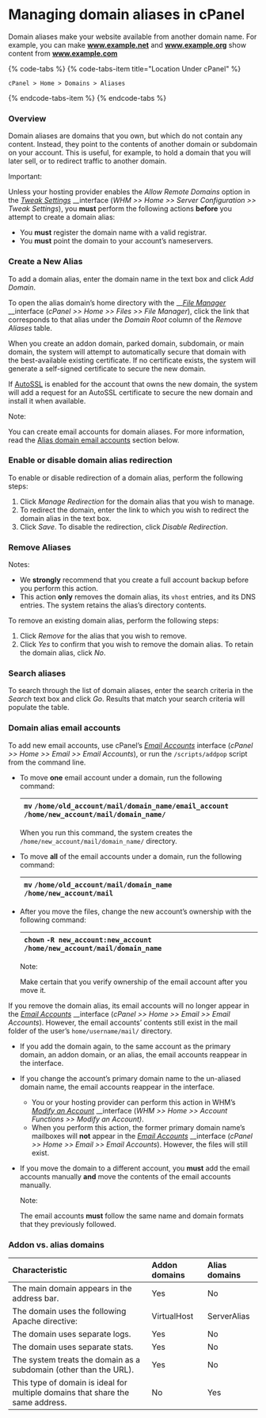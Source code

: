 # Managing domain aliases in cPanel

Domain aliases make your website available from another domain name. For example, you can make **www.example.net** and **www.example.org** show content from **www.example.com**

{% code-tabs %}
{% code-tabs-item title="Location Under cPanel" %}
```text
cPanel > Home > Domains > Aliases
```
{% endcode-tabs-item %}
{% endcode-tabs %}

### Overview <a id="Aliases-Overview"></a>

Domain aliases are domains that you own, but which do not contain any content. Instead, they point to the contents of another domain or subdomain on your account. This is useful, for example, to hold a domain that you will later sell, or to redirect traffic to another domain.

Important:

Unless your hosting provider enables the _Allow Remote Domains_ option in the [_Tweak Settings_](https://documentation.cpanel.net/display/68Docs/Tweak+Settings) __interface \(_WHM &gt;&gt; Home &gt;&gt; Server Configuration &gt;&gt; Tweak Settings_\), you **must** perform the following actions **before** you attempt to create a domain alias:

* You **must** register the domain name with a valid registrar.
* You **must** point the domain to your account’s nameservers.

### Create a New Alias <a id="Aliases-CreateaNewAlias"></a>

To add a domain alias, enter the domain name in the text box and click _Add Domain_.

To open the alias domain’s home directory with the __[_File Manager_](https://documentation.cpanel.net/display/68Docs/File+Manager) __interface \(_cPanel &gt;&gt; Home &gt;&gt; Files &gt;&gt; File Manager_\), click the link that corresponds to that alias under the _Domain Root_ column of the _Remove Aliases_ table.

When you create an addon domain, parked domain, subdomain, or main domain, the system will attempt to automatically secure that domain with the best-available existing certificate. If no certificate exists, the system will generate a self-signed certificate to secure the new domain.

If [AutoSSL](https://documentation.cpanel.net/display/68Docs/Manage+AutoSSL) is enabled for the account that owns the new domain, the system will add a request for an AutoSSL certificate to secure the new domain and install it when available.

Note:

You can create email accounts for domain aliases. For more information, read the [Alias domain email accounts](https://documentation.cpanel.net/display/68Docs/Aliases#Aliases-EmailAccounts) section below.

### Enable or disable domain alias redirection <a id="Aliases-Enableordisabledomainaliasredirection"></a>

To enable or disable redirection of a domain alias, perform the following steps:

1. Click _Manage Redirection_ for the domain alias that you wish to manage.
2. To redirect the domain, enter the link to which you wish to redirect the domain alias in the text box.
3. Click _Save_. To disable the redirection, click _Disable Redirection_.

### Remove Aliases <a id="Aliases-RemoveAliases"></a>

Notes:

* We **strongly** recommend that you create a full account backup before you perform this action.
* This action **only** removes the domain alias, its `vhost` entries, and its DNS entries. The system retains the alias’s directory contents.

To remove an existing domain alias, perform the following steps:

1. Click _Remove_ for the alias that you wish to remove.
2. Click _Yes_ to confirm that you wish to remove the domain alias. To retain the domain alias, click _No_.

### Search aliases <a id="Aliases-Searchaliases"></a>

To search through the list of domain aliases, enter the search criteria in the _Search_ text box and click _Go_. Results that match your search criteria will populate the table.

### Domain alias email accounts <a id="Aliases-EmailAccountsDomainaliasemailaccounts"></a>

To add new email accounts, use cPanel’s [_Email Accounts_](https://documentation.cpanel.net/display/68Docs/Email+Accounts) interface \(_cPanel &gt;&gt; Home &gt;&gt; Email &gt;&gt; Email Accounts_\), or run the `/scripts/addpop` script from the command line.

* To move **one** email account under a domain, run the following command:

  | `mv` `/home/old_account/mail/domain_name/email_account` `/home/new_account/mail/domain_name/` |
  | :--- |


  When you run this command, the system creates the `/home/new_account/mail/domain_name/` directory.

* To move **all** of the email accounts under a domain, run the following command:

  | `mv` `/home/old_account/mail/domain_name` `/home/new_account/mail` |
  | :--- |

* After you move the files, change the new account’s ownership with the following command:

  | `chown` `-R new_account:new_account /home/new_account/mail/domain_name` |
  | :--- |


  Note:

  Make certain that you verify ownership of the email account after you move it.

If you remove the domain alias, its email accounts will no longer appear in the [_Email Accounts_](https://documentation.cpanel.net/display/68Docs/Email+Accounts) __interface \(_cPanel &gt;&gt; Home &gt;&gt; Email &gt;&gt; Email Accounts_\). However, the email accounts’ contents still exist in the mail folder of the user’s `home/username/mail/` directory.

* If you add the domain again, to the same account as the primary domain, an addon domain, or an alias, the email accounts reappear in the interface.
* If you change the account’s primary domain name to the un-aliased domain name, the email accounts reappear in the interface.
  * You or your hosting provider can perform this action in WHM’s [_Modify an Account_](https://documentation.cpanel.net/display/68Docs/Modify+an+Account) __interface \(_WHM &gt;&gt; Home &gt;&gt; Account Functions &gt;&gt; Modify an Account\)_.
  * When you perform this action, the former primary domain name’s mailboxes will **not** appear in the [_Email Accounts_](https://documentation.cpanel.net/display/68Docs/Email+Accounts) __interface \(_cPanel &gt;&gt; Home &gt;&gt; Email &gt;&gt; Email Accounts_\). However, the files will still exist.
* If you move the domain to a different account, you **must** add the email accounts manually **and** move the contents of the email accounts manually.

  Note:

  The email accounts **must** follow the same name and domain formats that they previously followed.

### Addon vs. alias domains <a id="Aliases-Addonvs.aliasdomains"></a>

| Characteristic | Addon domains | Alias domains |
| :--- | :--- | :--- |
| The main domain appears in the address bar. | Yes | No |
| The domain uses the following Apache directive: | VirtualHost | ServerAlias |
| The domain uses separate logs. | Yes | No |
| The domain uses separate stats. | Yes | No |
| The system treats the domain as a subdomain \(other than the URL\). | Yes | No |
| This type of domain is ideal for multiple domains that share the same address. | No | Yes |

